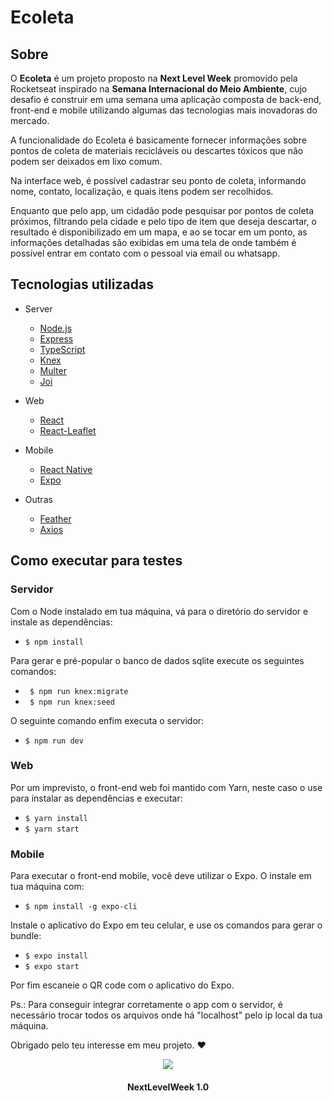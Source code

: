# Ecoleta

## Sobre

O **Ecoleta** é um projeto proposto na **Next Level Week** promovido pela Rocketseat
inspirado na **Semana Internacional do Meio Ambiente**, cujo desafio é construir em uma semana uma aplicação composta de back-end, front-end e mobile utilizando algumas das tecnologias mais inovadoras do mercado.

A funcionalidade do Ecoleta é basicamente fornecer informações sobre pontos de coleta de materiais recicláveis ou descartes tóxicos que não podem ser deixados em lixo comum.

Na interface web, é possível cadastrar seu ponto de coleta, informando nome, contato, localização, e quais itens podem ser recolhidos.

Enquanto que pelo app, um cidadão pode pesquisar por pontos de coleta próximos, filtrando pela cidade e pelo tipo de item que deseja descartar, o resultado é disponibilizado em um mapa, e ao se tocar em um ponto, as informações detalhadas são exibidas em uma tela de onde também é possível entrar em contato com o pessoal via email ou whatsapp.

## Tecnologias utilizadas

- Server
  - [Node.js](https://github.com/nodejs/node)
  - [Express](https://github.com/expressjs/express)
  - [TypeScript](https://github.com/Microsoft/TypeScript)
  - [Knex](https://github.com/knex/knex)
  - [Multer](https://github.com/expressjs/multer)
  - [Joi](https://github.com/hapijs/joi)

- Web
  - [React](https://github.com/facebook/react)
  - [React-Leaflet](https://github.com/PaulLeCam/react-leaflet)

- Mobile
  - [React Native](https://github.com/facebook/react-native)
  - [Expo](https://github.com/expo/expo)
  
- Outras
  - [Feather](https://github.com/feathericons/feather)
  - [Axios](https://github.com/axios/axios)

## Como executar para testes

### Servidor

Com o Node instalado em tua máquina, vá para o diretório do servidor e instale as dependências:
- ` $ npm install `

Para gerar e pré-popular o banco de dados sqlite execute os seguintes comandos:
- ` $ npm run knex:migrate`
- ` $ npm run knex:seed`

O seguinte comando enfim executa o servidor:
- ` $ npm run dev `

### Web

Por um imprevisto, o front-end web foi mantido com Yarn, neste caso o use para instalar as dependências e executar:
- ` $ yarn install `
- ` $ yarn start `

### Mobile

Para executar o front-end mobile, você deve utilizar o Expo. O instale em tua máquina com:
- ` $ npm install -g expo-cli `

Instale o aplicativo do Expo em teu celular, e use os comandos para gerar o bundle:
- ` $ expo install `
- ` $ expo start `

Por fim escaneie o QR code com o aplicativo do Expo.

Ps.: Para conseguir integrar corretamente o app com o servidor, é necessário trocar todos os arquivos onde há "localhost" pelo ip local da tua máquina.

Obrigado pelo teu interesse em meu projeto. ♥

<p align="center"><img src="https://lander.rocketseat.dev/uploads/nextlevelweek_18baaf82af.svg"/></p>
 <h4 align="center">NextLevelWeek 1.0</h4>
 
